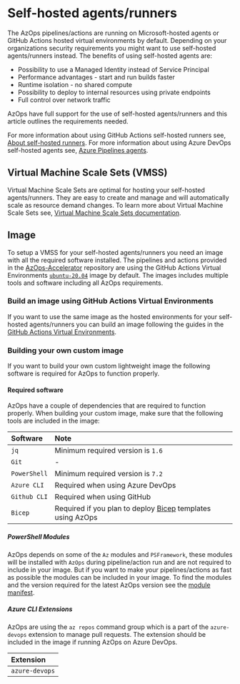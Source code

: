 # Self-hosted agents/runners

The AzOps pipelines/actions are running on Microsoft-hosted agents or GitHub Actions hosted virtual environments by default. Depending on your organizations security requirements you might want to use self-hosted agents/runners instead. The benefits of using self-hosted agents are:

- Possibility to use a Managed Identity instead of Service Principal
- Performance advantages - start and run builds faster
- Runtime isolation - no shared compute
- Possibility to deploy to internal resources using private endpoints
- Full control over network traffic

AzOps have full support for the use of self-hosted agents/runners and this article outlines the requirements needed.

For more information about using GitHub Actions self-hosted runners see, [About self-hosted runners](https://docs.github.com/actions/hosting-your-own-runners/about-self-hosted-runners).
For more information about using Azure DevOps self-hosted agents see, [Azure Pipelines agents](https://docs.microsoft.com/azure/devops/pipelines/agents/agents?view=azure-devops&tabs=browser).

## Virtual Machine Scale Sets (VMSS)

Virtual Machine Scale Sets are optimal for hosting your self-hosted agents/runners. They are easy to create and manage and will automatically scale as resource demand changes. To learn more about Virtual Machine Scale Sets see, [Virtual Machine Scale Sets documentation](https://docs.microsoft.com/azure/virtual-machine-scale-sets/).

## Image

To setup a VMSS for your self-hosted agents/runners you need an image with all the required software installed. The pipelines and actions provided in the [AzOps-Accelerator](https://github.com/Azure/AzOps-Accelerator) repository are using the GitHub Actions Virtual Environments [`ubuntu-20.04`](https://github.com/actions/virtual-environments/blob/main/images/linux/Ubuntu2004-Readme.md) image by default. The images includes multiple tools and software including all AzOps requirements.

### Build an image using GitHub Actions Virtual Environments

If you want to use the same image as the hosted environments for your self-hosted agents/runners you can build an image following the guides in the [GitHub Actions Virtual Environments](https://github.com/actions/virtual-environments).

### Building your own custom image

If you want to build your own custom lightweight image the following software is required for AzOps to function properly.

#### Required software

AzOps have a couple of dependencies that are required to function properly. When building your custom image, make sure that the following tools are included in the image:

| Software | Note |
|:--|:--|
| `jq` | Minimum required version is `1.6` |
| `Git` | - |
| `PowerShell` | Minimum required version is `7.2` |
| `Azure CLI` | Required when using Azure DevOps |
| `Github CLI` | Required when using GitHub |
| `Bicep` | Required if you plan to deploy [Bicep](https://github.com/Azure/bicep) templates using AzOps |

##### PowerShell Modules

AzOps depends on some of the `Az` modules and `PSFramework`, these modules will be installed with `AzOps` during pipeline/action run and are not required to include in your image. But if you want to make your pipelines/actions as fast as possible the modules can be included in your image. To find the modules and the version required for the latest AzOps version see the [module manifest](https://github.com/Azure/AzOps/blob/main/src/AzOps.psd1#L54).

##### Azure CLI Extensions

AzOps are using the `az repos` command group which is a part of the `azure-devops` extension to manage pull requests. The extension should be included in the image if running AzOps on Azure DevOps.

| Extension |
|:--|
| `azure-devops` |
